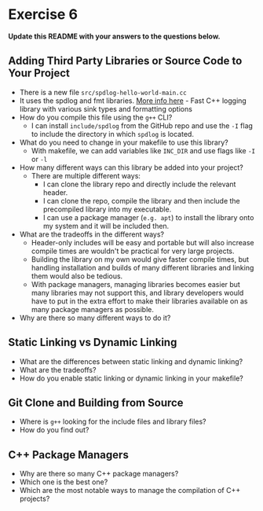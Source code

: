 # Exercise 6

**Update this README with your answers to the questions below.**

## Adding Third Party Libraries or Source Code to Your Project

- There is a new file `src/spdlog-hello-world-main.cc`
- It uses the spdlog and fmt libraries. 
  [More info here](https://github.com/gabime/spdlog) - Fast C++ logging 
  library with various sink types and formatting options
- How do you compile this file using the `g++` CLI?
  - I can install `include/spdlog` from the GitHub repo and use the `-I` flag to include the directory in which `spdlog` is located.
- What do you need to change in your makefile to use this library?
  - With makefile, we can add variables like `INC_DIR` and use flags like `-I` or `-l`
- How many different ways can this library be added into your project?
  - There are multiple different ways:
    - I can clone the library repo and directly include the relevant header.
    - I can clone the repo, compile the library and then include the precompiled library into my executable.
    - I can use a package manager (`e.g. apt`) to install the library onto my system and it will be included then.
- What are the tradeoffs in the different ways?
  - Header-only includes will be easy and portable but will also increase compile times are wouldn't be practical for very large projects.
  - Building the library on my own would give faster compile times, but handling installation and builds of many different libraries and linking them would also be tedious.
  - With package managers, managing libraries becomes easier but many libraries may not support this, and library developers would have to put in the extra effort to make their libraries available on as many package managers as possible.
- Why are there so many different ways to do it?
  
## Static Linking vs Dynamic Linking

- What are the differences between static linking and dynamic linking?
- What are the tradeoffs?
- How do you enable static linking or dynamic linking in your makefile?

## Git Clone and Building from Source

- Where is `g++` looking for the include files and library files?
- How do you find out?

## C++ Package Managers

- Why are there so many C++ package managers?
- Which one is the best one?
- Which are the most notable ways to manage the compilation of C++ projects?